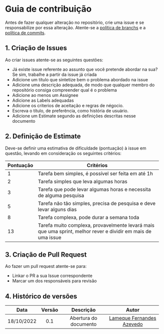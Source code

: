 # Guia de contribuição

Antes de fazer qualquer alteração no repositório, crie uma issue e se responsabilize por essa alteração. Atente-se a [política de branchs](https://github.com/SuperJrs/MarrombasFit-api/blob/main/docs/politicas/politicas_de_branch.md) e a [política de commits](https://github.com/SuperJrs/MarrombasFit-api/blob/main/docs/politicas/politica_de_commit.md).


## 1. Criação de Issues

Ao criar issues atente-se as seguintes questões:

- Já existe issue referente ao assunto que você pretende abordar na sua? Se sim, trabalhe a partir da issue já criada
- Adicione um título que sintetize bem o problema abordado na issue
- Adicione uma descrição adequada, de modo que qualquer membro do repositório consiga compreender qual é o problema
- Adicione ao menos um Assignee
- Adicione as Labels adequadas
- Adicione os criterios de aceitação e regras de négocio.
- Escreva o título, de preferência, como história de usuário.
- Adicione um Estimate segundo as definições descritas nesse documento


## 2. Definição de Estimate

Deve-se definir uma estimativa de dificuldade (pontuação) à issue em questão, levando em consideração os seguintes critérios:

| Pontuação   | Critérios                                                                                                     |
| ----------- | ------------------------------------------------------------------------------------------------------------- |
| 1           | Tarefa bem simples, é possível ser feita em até 1h                                                            |
| 2           | Tarefa simples que leva algumas horas                                                                         |
| 3           | Tarefa que pode levar algumas horas e necessita de alguma pesquisa                                            |
| 5           | Tarefa não tão simples, precisa de pesquisa e deve levar alguns dias                                          |
| 8           | Tarefa complexa, pode durar a semana toda                                                                     |
| 13          | Tarefa muito complexa, provavelmente levará mais que uma sprint, melhor rever e dividir em mais de uma issue  |


## 3. Criação de Pull Request

Ao fazer um pull request atente-se para:

- Linkar o PR a sua Issue correspondente
- Marcar um dos responsáveis para revisão


## 4. Histórico de versões

| Data       | Versão   | Descrição             | Autor                                                           |
| :--------: | :------: | :-------------------: | :-------------------------------------------------------------: |
| 18/10/2022 |    0.1   | Abertura do documento | [Lameque Fernandes Azevedo](https://github.com/LamequeFernandes)|